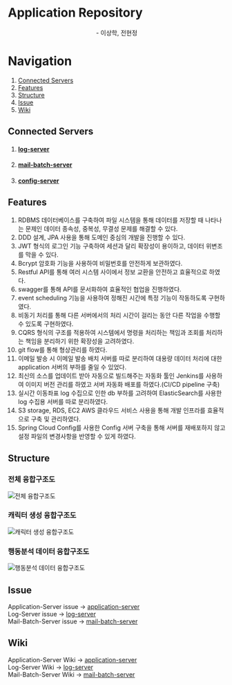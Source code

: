 <h1>Application Repository</h1>
<p align='center'>- 이상학, 전현정</p>

# Navigation
1. [Connected Servers](#connected-servers)
2. [Features](#features)
3. [Structure](#structure)
4. [Issue](#issue)
5. [Wiki](#wiki)

## Connected Servers
1. <h4><a href="https://github.com/Purple-Print/log-server">log-server</a></h4>
2. <h4><a href="https://github.com/Purple-Print/PurplePrintMailBatchServer">mail-batch-server</a></h4>
3. <h4><a href="https://github.com/Purple-Print/purpleprintConfig">config-server</a></h4>

## Features
1. RDBMS 데이터베이스를 구축하여 파일 시스템을 통해 데이터를 저장할 때 나타나는 문제인 데이터 종속성, 중복성, 무결성 문제를 해결할 수 있다.
2. DDD 설계, JPA 사용을 통해 도메인 중심의 개발을 진행할 수 있다.
3. JWT 형식의 로그인 기능 구축하여 세션과 달리 확장성이 용이하고, 데이터 위변조를 막을 수 있다.
4. Bcrypt 암호화 기능을 사용하여 비밀번호를 안전하게 보관하였다.
5. Restful API를 통해 여러 시스템 사이에서 정보 교환을 안전하고 효율적으로 하였다.
6. swagger를 통해 API를 문서화하여 효율적인 협업을 진행하였다.
7. event scheduling 기능을 사용하여 정해진 시간에 특정 기능이 작동하도록 구현하였다.
8. 비동기 처리를 통해 다른 서버에서의 처리 시간이 걸리는 동안 다른 작업을 수행할 수 있도록 구현하였다.
9. CQRS 형식의 구조를 적용하여 시스템에서 명령을 처리하는 책임과 조회를 처리하는 책임을 분리하기 위한 확장성을 고려하였다.
10. git flow를 통해 형상관리를 하였다.
11. 이메일 발송 시 이메일 발송 배치 서버를 따로 분리하여 대용량 데이터 처리에 대한 application 서버의 부하를 줄일 수 있었다.
12. 최신의 소스를 업데이트 받아 자동으로 빌드해주는 자동화 툴인 Jenkins를 사용하여 이미지 버전 관리를 하였고 서버 자동화 배포를 하였다.(CI/CD pipeline 구축)
13. 실시간 이동좌표 log 수집으로 인한 db 부하를 고려하여 ElasticSearch를 사용한 log 수집용 서버를 따로 분리하였다.
14. S3 storage, RDS, EC2 AWS 클라우드 서비스 사용을 통해 개발 인프라를 효율적으로 구축 및 관리하였다.
15. Spring Cloud Config를 사용한 Config 서버 구축을 통해 서버를 재배포하지 않고 설정 파일의 변경사항을 반영할 수 있게 하였다.

## Structure
### 전체 융합구조도

![전체 융합구조도](https://user-images.githubusercontent.com/65946607/204196096-114be9ba-a496-43ae-b3c9-ec4aab5b28b1.png)

### 캐릭터 생성 융합구조도

![캐릭터 생성 융합구조도](https://user-images.githubusercontent.com/65946607/204196072-c52422ce-db15-4a17-80f0-60be20515ba9.png)

### 행동분석 데이터 융합구조도

![행동분석 데이터 융합구조도](https://user-images.githubusercontent.com/65946607/204196102-001d60e0-e7a7-4797-b400-b2a2d0a5765e.png)

## Issue

Application-Server issue -> <a href="https://github.com/Purple-Print/network-server/issues">application-server</a></br>
Log-Server issue -> <a href="https://github.com/Purple-Print/log-server/issues">log-server</a></br>
Mail-Batch-Server issue -> <a href="https://github.com/Purple-Print/PurplePrintMailBatchServer/issues">mail-batch-server</a></br>

## Wiki

Application-Server Wiki -> <a href="https://github.com/Purple-Print/network-server/wiki">application-server</a></br>
Log-Server Wiki -> <a href="https://github.com/Purple-Print/log-server/wiki">log-server</a></br>
Mail-Batch-Server Wiki -> <a href="https://github.com/Purple-Print/PurplePrintMailBatchServer/wiki">mail-batch-server</a></br>
